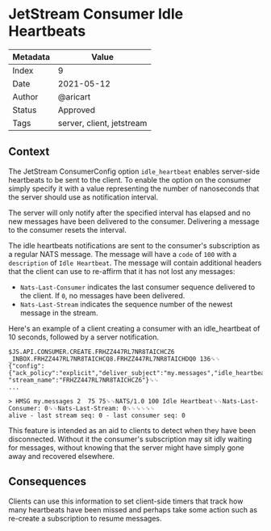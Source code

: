 # JetStream Consumer Idle Heartbeats 

|Metadata|Value|
|--------|-----|
|Index   |9|
|Date    |2021-05-12|
|Author  |@aricart|
|Status  |Approved|
|Tags    |server, client, jetstream|

## Context

The JetStream ConsumerConfig option `idle_heartbeat` enables server-side
heartbeats to be sent to the client. To enable the option on the consumer simply
specify it with a value representing the number of nanoseconds that the server
should use as notification interval.

The server will only notify after the specified interval has elapsed and no new
messages have been delivered to the consumer. Delivering a message to the
consumer resets the interval.

The idle heartbeats notifications are sent to the consumer's subscription as a
regular NATS message. The message will have a `code` of `100` with a
`description` of `Idle Heartbeat`. The message will contain additional headers
that the client can use to re-affirm that it has not lost any messages:

- `Nats-Last-Consumer` indicates the last consumer sequence delivered to the
  client. If `0`, no messages have been delivered.
- `Nats-Last-Stream` indicates the sequence number of the newest message in the
  stream.

Here's an example of a client creating a consumer with an idle_heartbeat of 10
seconds, followed by a server notification.

```
$JS.API.CONSUMER.CREATE.FRHZZ447RL7NR8TAICHCZ6 _INBOX.FRHZZ447RL7NR8TAICHCQ8.FRHZZ447RL7NR8TAICHDQ0 136␍␊
{"config":{"ack_policy":"explicit","deliver_subject":"my.messages","idle_heartbeat":10000000000},
"stream_name":"FRHZZ447RL7NR8TAICHCZ6"}␍␊
...

> HMSG my.messages 2  75 75␍␊NATS/1.0 100 Idle Heartbeat␍␊Nats-Last-Consumer: 0␍␊Nats-Last-Stream: 0␍␊␍␊␍␊
alive - last stream seq: 0 - last consumer seq: 0
```

This feature is intended as an aid to clients to detect when they have been
disconnected. Without it the consumer's subscription may sit idly waiting for
messages, without knowing that the server might have simply gone away and
recovered elsewhere.

## Consequences

Clients can use this information to set client-side timers that track how many
heartbeats have been missed and perhaps take some action such as re-create a
subscription to resume messages.
